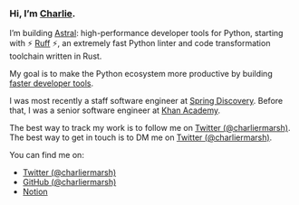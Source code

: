 ### Hi, I’m [Charlie](https://twitter.com/charliermarsh).

I’m building [Astral](https://astral.sh): high-performance developer tools for Python, starting with ⚡ [Ruff](https://github.com/charliermarsh/ruff) ⚡, an extremely fast Python linter and code transformation toolchain written in Rust.

My goal is to make the Python ecosystem more productive by building [faster developer tools](https://notes.crmarsh.com/python-tooling-could-be-much-much-faster).

I was most recently a staff software engineer at [Spring Discovery](https://www.springdiscovery.com/). Before that, I was a senior software engineer at [Khan Academy](https://www.khanacademy.org/).

The best way to track my work is to follow me on [Twitter (@charliermarsh)](https://twitter.com/charliermarsh). The best way to get in touch is to DM me on [Twitter (@charliermarsh)](https://twitter.com/charliermarsh).

You can find me on:

- [Twitter (@charliermarsh)](https://twitter.com/charliermarsh)
- [GitHub (@charliermarsh)](https://github.com/charliermarsh)
- [Notion](https://notes.crmarsh.com/)
